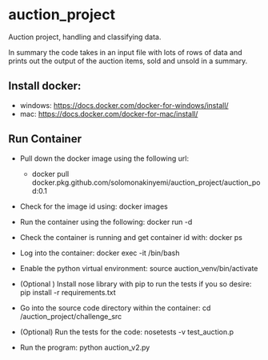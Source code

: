 # auction_project
Auction project, handling and classifying data.

In summary the code takes in an input file with lots of rows of data and prints out the output of the auction items, sold and unsold in a summary.

## Install docker: 

- windows: https://docs.docker.com/docker-for-windows/install/
- mac: https://docs.docker.com/docker-for-mac/install/

## Run Container

- Pull down the docker image using the following url: 
   - docker pull docker.pkg.github.com/solomonakinyemi/auction_project/auction_pod:0.1

- Check for the image id using: docker images

- Run the container using the following: docker run -d <IMAGE ID>
  
- Check the container is running and get container id with: docker ps

- Log into the container: docker exec -it <CONTAINER ID> /bin/bash
  
- Enable the python virtual environment: source auction_venv/bin/activate

- (Optional ) Install nose library with pip to run the tests if you so desire: pip install -r requirements.txt

- Go into the source code directory within the container: cd /auction_project/challenge_src

- (Optional) Run the tests for the code: nosetests -v test_auction.p

- Run the program: python auction_v2.py





